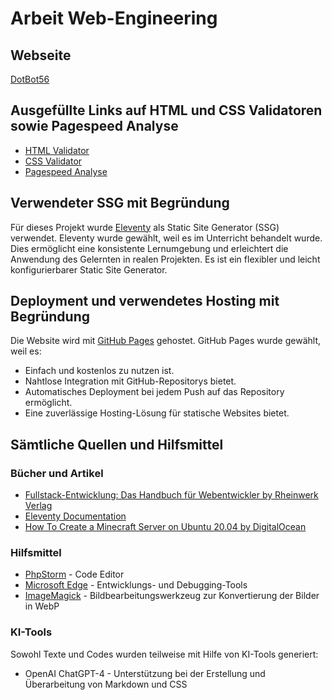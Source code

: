 # Arbeit Web-Engineering

## Webseite
[DotBot56](https://dotbot56.github.io/)

## Ausgefüllte Links auf HTML und CSS Validatoren sowie Pagespeed Analyse

- [HTML Validator](https://validator.w3.org/nu/?doc=https%3A%2F%2Fdotbot56.github.io)
- [CSS Validator](https://jigsaw.w3.org/css-validator/validator?uri=https%3A%2F%2Fdotbot56.github.io&profile=css3svg&usermedium=all&warning=1&vextwarning=&lang=de)
- [Pagespeed Analyse](https://developers.google.com/speed/pagespeed/insights/?url=https%3A%2F%2Fdotbot56.github.io)

## Verwendeter SSG mit Begründung

Für dieses Projekt wurde [Eleventy](https://www.11ty.dev/) als Static Site Generator (SSG) verwendet. Eleventy wurde gewählt, weil es im Unterricht behandelt wurde. Dies ermöglicht eine konsistente Lernumgebung und erleichtert die Anwendung des Gelernten in realen Projekten. Es ist ein flexibler und leicht konfigurierbarer Static Site Generator.

## Deployment und verwendetes Hosting mit Begründung

Die Website wird mit [GitHub Pages](https://pages.github.com/) gehostet. GitHub Pages wurde gewählt, weil es:

- Einfach und kostenlos zu nutzen ist.
- Nahtlose Integration mit GitHub-Repositorys bietet.
- Automatisches Deployment bei jedem Push auf das Repository ermöglicht.
- Eine zuverlässige Hosting-Lösung für statische Websites bietet.

## Sämtliche Quellen und Hilfsmittel

### Bücher und Artikel

- [Fullstack-Entwicklung: Das Handbuch für Webentwickler by Rheinwerk Verlag](https://www.rheinwerk-verlag.de/fullstack-entwicklung-das-handbuch-fuer-webentwickler/)
- [Eleventy Documentation](https://www.11ty.dev/docs/)
- [How To Create a Minecraft Server on Ubuntu 20.04 by DigitalOcean](https://www.digitalocean.com/community/tutorials/how-to-create-a-minecraft-server-on-ubuntu-20-04)

### Hilfsmittel

- [PhpStorm](https://www.jetbrains.com/phpstorm/) - Code Editor
- [Microsoft Edge](https://www.microsoft.com/edge) - Entwicklungs- und Debugging-Tools
- [ImageMagick](https://imagemagick.org/index.php) - Bildbearbeitungswerkzeug zur Konvertierung der Bilder in WebP

### KI-Tools

Sowohl Texte und Codes wurden teilweise mit Hilfe von KI-Tools generiert:

- OpenAI ChatGPT-4 - Unterstützung bei der Erstellung und Überarbeitung von Markdown und CSS
